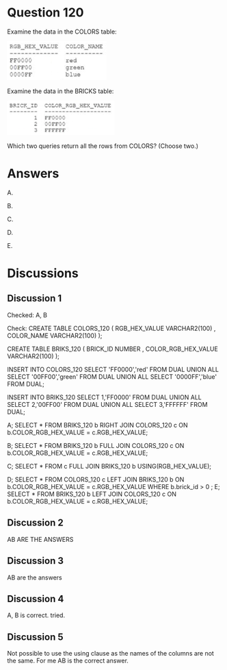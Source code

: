 # Question 120
Examine the data in the COLORS table:

![](../images/image27.png)
		
Examine the data in the BRICKS table:

![](../images/image28.png)
		
Which two queries return all the rows from COLORS? (Choose two.)

# Answers
A.

B.

C.

D.

E.

# Discussions
## Discussion 1
Checked: A, B

Check:
CREATE TABLE COLORS_120
(
    RGB_HEX_VALUE   VARCHAR2(100)
,   COLOR_NAME      VARCHAR2(100)
);



CREATE TABLE BRIKS_120
(
    BRICK_ID    NUMBER
,   COLOR_RGB_HEX_VALUE     VARCHAR2(100)
);


INSERT INTO COLORS_120
SELECT 'FF0000','red' FROM DUAL
UNION ALL
SELECT '00FF00','green' FROM DUAL
UNION ALL
SELECT '0000FF','blue' FROM DUAL;


INSERT INTO BRIKS_120
SELECT 1,'FF0000' FROM DUAL
UNION ALL
SELECT 2,'00FF00' FROM DUAL
UNION ALL
SELECT 3,'FFFFFF' FROM DUAL;


A;
SELECT * 
FROM BRIKS_120 b
RIGHT JOIN COLORS_120 c
ON b.COLOR_RGB_HEX_VALUE = c.RGB_HEX_VALUE;

B;
SELECT * 
FROM BRIKS_120 b
FULL JOIN COLORS_120 c
ON b.COLOR_RGB_HEX_VALUE = c.RGB_HEX_VALUE;

C;
SELECT * 
FROM  c
FULL JOIN BRIKS_120 b
USING(RGB_HEX_VALUE);

D;
SELECT * 
FROM COLORS_120 c
LEFT JOIN BRIKS_120 b
ON b.COLOR_RGB_HEX_VALUE = c.RGB_HEX_VALUE
WHERE b.brick_id > 0
;
E;
SELECT * 
FROM BRIKS_120 b
LEFT JOIN COLORS_120 c
ON b.COLOR_RGB_HEX_VALUE = c.RGB_HEX_VALUE;

## Discussion 2
AB ARE THE ANSWERS

## Discussion 3
AB are the answers

## Discussion 4
A, B is correct. tried.

## Discussion 5
Not possible to use the using clause as the names of the columns are not the same. For me AB is the correct answer.

